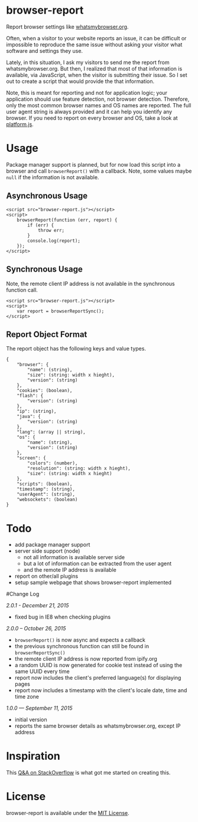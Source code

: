 # browser-report
Report browser settings like [whatsmybrowser.org](http://www.whatsmybrowser.org).

Often, when a visitor to your website reports an issue, it can be difficult or impossible to reproduce the same issue without asking your visitor what software and settings they use.

Lately, in this situation, I ask my visitors to send me the report from whatsmybrowser.org. But then, I realized that most of that information is available, via JavaScript, when the visitor is submitting their issue. So I set out to create a script that would provide the that information.

Note, this is meant for reporting and not for application logic; your application should use feature detection, not browser detection. Therefore, only the most common browser names and OS names are reported. The full user agent string is always provided and it can help you identify any browser. If you need to report on every browser and OS, take a look at [platform.js](https://github.com/bestiejs/platform.js).

# Usage
Package manager support is planned, but for now load this script into a browser and call `browserReport()` with a callback. Note, some values maybe `null` if the information is not available.

## Asynchronous Usage

	<script src="browser-report.js"></script>
	<script>
		browserReport(function (err, report) {
			if (err) {
				throw err;
			}
			console.log(report);
		});
	</script>

## Synchronous Usage

Note, the remote client IP address is not available in the synchronous function call.

	<script src="browser-report.js"></script>
	<script>
		var report = browserReportSync();
	</script>

## Report Object Format

The report object has the following keys and value types.

	{
		"browser": {
			"name": (string),
			"size": (string: width x hieght),
			"version": (string)
		},
		"cookies": (boolean),
		"flash": {
			"version": (string)
		},
		"ip": (string),
		"java": {
			"version": (string)
		},
		"lang": (array || string),
		"os": {
			"name": (string),
			"version": (string)
		},
		"screen": {
			"colors": (number),
			"resolution": (string: width x hieght),
			"size": (string: width x hieght)
		},
		"scripts": (boolean),
		"timestamp": (string),
		"userAgent": (string),
		"websockets": (boolean)
	}

# Todo

* add package manager support
* server side support (node)
	* not all information is available server side
	* but a lot of information can be extracted from the user agent
	* and the remote IP address is available
* report on other/all plugins
* setup sample webpage that shows browser-report implemented

#Change Log

*2.0.1 - December 21, 2015*

* fixed bug in IE8 when checking plugins

*2.0.0 – October 26, 2015*

* `browserReport()` is now async and expects a callback
* the previous synchronous function can still be found in `browserReportSync()`
* the remote client IP address is now reported from ipify.org
* a random UUID is now generated for cookie test instead of using the same UUID every time
* report now includes the client's preferred language(s) for displaying pages
* report now includes a timestamp with the client's locale date, time and time zone

*1.0.0 — September 11, 2015*

* initial version
* reports the same browser details as whatsmybrowser.org, except IP address

# Inspiration
This [Q&A on StackOverflow](http://stackoverflow.com/questions/9514179/how-to-find-the-operating-system-version-using-javascript) is what got me started on creating this.

# License
browser-report is available under the [MIT License](https://github.com/keithws/browser-report/blob/master/LICENSE).
